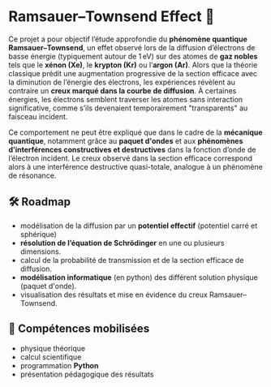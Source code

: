 # Ramsauer–Townsend Effect 🚀
Ce projet a pour objectif l’étude approfondie du **phénomène quantique Ramsauer–Townsend**, un effet observé lors de la diffusion d’électrons de basse énergie (typiquement autour de 1 eV) sur des atomes de **gaz nobles** tels que le **xénon (Xe)**, le **krypton (Kr)** ou l’**argon (Ar)**. Alors que la théorie classique prédit une augmentation progressive de la section efficace avec la diminution de l’énergie des électrons, les expériences révèlent au contraire un **creux marqué dans la courbe de diffusion**. À certaines énergies, les électrons semblent traverser les atomes sans interaction significative, comme s’ils devenaient temporairement "transparents" au faisceau incident.

Ce comportement ne peut être expliqué que dans le cadre de la **mécanique quantique**, notamment grâce au **paquet d'ondes** et aux **phénomènes d’interférences constructives et destructives** dans la fonction d’onde de l’électron incident. Le creux observé dans la section efficace correspond alors à une interférence destructive quasi-totale, analogue à un phénomène de résonance.

## 🛠️ Roadmap
- modélisation de la diffusion par un **potentiel effectif** (potentiel carré et sphérique)
- **résolution de l’équation de Schrödinger** en une ou plusieurs dimensions.
- calcul de la probabilité de transmission et de la section efficace de diffusion.
- **modélisation informatique** (en python) des différent solution physique (paquet d'onde).
- visualisation des résultats et mise en évidence du creux Ramsauer–Townsend.

## 🧰 Compétences mobilisées
- physique théorique
- calcul scientifique
- programmation **Python**
- présentation pédagogique des résultats

